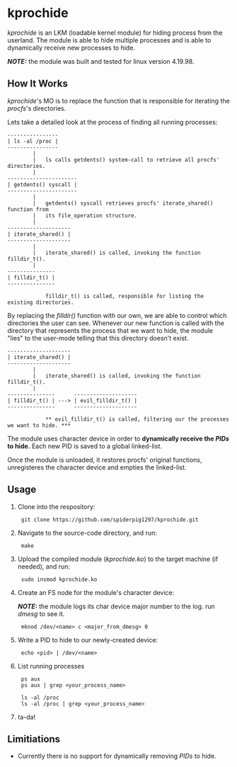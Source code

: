 # __kprochide__

_kprochide_ is an LKM (loadable kernel module) for hiding process from the userland. The module is able to hide multiple processes and is able to dynamically receive new processes to hide.

**_NOTE:_** the module was built and tested for linux version 4.19.98.

## __How It Works__
_kprochide_'s MO is to replace the function that is responsible for iterating the _procfs_'s directories. 

Lets take a detailed look at the process of finding all running processes:

    ----------------
    | ls -al /proc |
    ----------------
            |
            |   ls calls getdents() system-call to retrieve all procfs' directories.
            |
    ----------------------
    | getdents() syscall |
    ----------------------
            |
            |   getdents() syscall retrieves procfs' iterate_shared() function from
            |   its file_operation structure.
            |
    --------------------
    | iterate_shared() |
    --------------------
            |
            |   iterate_shared() is called, invoking the function filldir_t().
            |
    ---------------
    | filldir_t() |
    ---------------
            
                filldir_t() is called, responsible for listing the existing directories.
            
By replacing the _filldir()_ function with our own, we are able to control which directories the user can see.
Whenever our new function is called with the directory that represents the process that we want to hide, the module "lies" to the user-mode telling that this directory doesn't exist.

    --------------------
    | iterate_shared() |
    --------------------
            |
            |   iterate_shared() is called, invoking the function filldir_t().
            |
    ---------------      --------------------
    | filldir_t() | ---> | evil_filldir_t() | 
    ---------------      --------------------
            
                ** evil_filldir_t() is called, filtering our the processes we want to hide. ***

The module uses character device in order to __dynamically receive the _PIDs_ to hide.__ Each new PID is saved to a global linked-list.

Once the module is unloaded, it restores procfs' original functions, unregisteres the character device and empties the linked-list.

## __Usage__

1. Clone into the respository:

        git clone https://github.com/spiderpig1297/kprochide.git

2. Navigate to the source-code directory, and run:

        make

3. Upload the compiled module (_kprochide.ko_) to the target machine (if needed), and run:
    
        sudo insmod kprochide.ko

4. Create an FS node for the module's character device:

    **_NOTE:_** the module logs its char device major number to the log. run _dmesg_ to see it.

        mknod /dev/<name> c <major_from_dmesg> 0

5. Write a PID to hide to our newly-created device:

        echo <pid> | /dev/<name>

6. List running processes

        ps aux 
        ps aux | grep <your_process_name>

        ls -al /proc
        ls -al /proc | grep <your_process_name>

7. ta-da!

## __Limitiations__

* Currently there is no support for dynamically removing _PIDs_ to hide.
